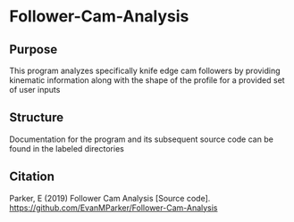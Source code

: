 # Follower-Cam-Analysis
## Purpose
This program analyzes specifically knife edge cam followers by providing kinematic information along with the shape of the profile for a provided set of user inputs
## Structure
Documentation for the program and its subsequent source code can be found in the labeled directories
## Citation 
Parker, E (2019) Follower Cam Analysis [Source code]. https://github.com/EvanMParker/Follower-Cam-Analysis
